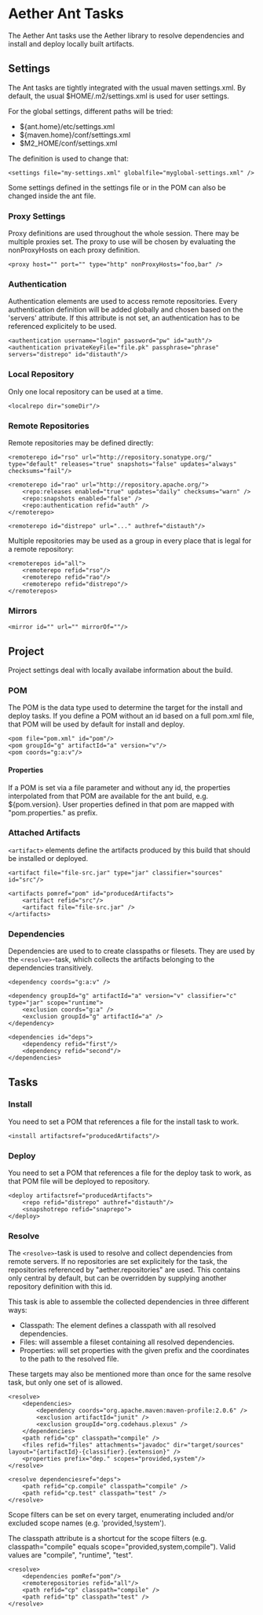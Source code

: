 # Aether Ant Tasks

The Aether Ant tasks use the Aether library to resolve dependencies and install and deploy locally built artifacts.

## Settings

The Ant tasks are tightly integrated with the usual maven settings.xml. By
default, the usual $HOME/.m2/settings.xml is used for user settings. 

For the global settings, different paths will be tried:

* ${ant.home}/etc/settings.xml
* ${maven.home}/conf/settings.xml
* $M2_HOME/conf/settings.xml

The <settings/> definition is used to change that:
    
    <settings file="my-settings.xml" globalfile="myglobal-settings.xml" />

Some settings defined in the settings file or in the POM can also be changed inside the ant file.

### Proxy Settings

Proxy definitions are used throughout the whole session. There may be multiple
proxies set. The proxy to use will be chosen by evaluating the nonProxyHosts on
each proxy definition.

    <proxy host="" port="" type="http" nonProxyHosts="foo,bar" />

### Authentication

Authentication elements are used to access remote repositories. Every
authentication definition will be added globally and chosen based on the
'servers' attribute. If this attribute is not set, an authentication has to be
referenced explicitely to be used.

    <authentication username="login" password="pw" id="auth"/>
    <authentication privateKeyFile="file.pk" passphrase="phrase" servers="distrepo" id="distauth"/>

### Local Repository

Only one local repository can be used at a time.

    <localrepo dir="someDir"/>

### Remote Repositories

Remote repositories may be defined directly:

    <remoterepo id="rso" url="http://repository.sonatype.org/" type="default" releases="true" snapshots="false" updates="always" checksums="fail"/>

    <remoterepo id="rao" url="http://repository.apache.org/">
        <repo:releases enabled="true" updates="daily" checksums="warn" />
        <repo:snapshots enabled="false" />
        <repo:authentication refid="auth" />
    </remoterepo>

    <remoterepo id="distrepo" url="..." authref="distauth"/>

Multiple repositories may be used as a group in every place that is legal for a
remote repository:

    <remoterepos id="all">
        <remoterepo refid="rso"/>
        <remoterepo refid="rao"/>
        <remoterepo refid="distrepo"/>
    </remoterepos>

### Mirrors

    <mirror id="" url="" mirrorOf=""/>

## Project

Project settings deal with locally availabe information about the build.

### POM

The POM is the data type used to determine the target for the install and
deploy tasks. If you define a POM without an id based on a full pom.xml file,
that POM will be used by default for install and deploy.

    <pom file="pom.xml" id="pom"/>
    <pom groupId="g" artifactId="a" version="v"/>
    <pom coords="g:a:v"/>

#### Properties

If a POM is set via a file parameter and without any id, the properties
interpolated from that POM are available for the ant build, e.g.
${pom.version}. User properties defined in that pom are mapped with
"pom.properties." as prefix.

### Attached Artifacts

`<artifact>` elements define the artifacts produced by this build that should be installed or deployed.

    <artifact file="file-src.jar" type="jar" classifier="sources" id="src"/>

    <artifacts pomref="pom" id="producedArtifacts">
        <artifact refid="src"/>
        <artifact file="file-src.jar" />
    </artifacts>

### Dependencies

Dependencies are used to to create classpaths or filesets. They are used by
the `<resolve>`-task, which collects the artifacts belonging to the dependencies
transitively.

    <dependency coords="g:a:v" />

    <dependency groupId="g" artifactId="a" version="v" classifier="c" type="jar" scope="runtime">
        <exclusion coords="g:a" />
        <exclusion groupId="g" artifactId="a" />
    </dependency>

    <dependencies id="deps">
        <dependency refid="first"/>
        <dependency refid="second"/>
    </dependencies>

## Tasks



### Install

You need to set a POM that references a file for the install task to work.

    <install artifactsref="producedArtifacts"/>

### Deploy

You need to set a POM that references a file for the deploy task to work, as that POM file will be deployed to repository.

    <deploy artifactsref="producedArtifacts">
        <repo refid="distrepo" authref="distauth"/>
        <snapshotrepo refid="snaprepo">
    </deploy>

### Resolve

The `<resolve>`-task is used to resolve and collect dependencies from remote
servers. If no repositories are set explicitely for the task, the repositories
referenced by "aether.repositories" are used. This contains only central by
default, but can be overridden by supplying another repository definition with
this id. 


This task is able to assemble the collected dependencies in three different ways:

* Classpath: The <path> element defines a classpath with all resolved dependencies.
* Files: <files> will assemble a fileset containing all resolved dependencies.
* Properties: <properties> will set properties with the given prefix and the coordinates to the path to the resolved file.

These targets may also be mentioned more than once for the same resolve task,
but only one set of <dependencies/> is allowed.

    <resolve>
        <dependencies>
            <dependency coords="org.apache.maven:maven-profile:2.0.6" />
            <exclusion artifactId="junit" />
            <exclusion groupId="org.codehaus.plexus" />
        </dependencies>
        <path refid="cp" classpath="compile" />
        <files refid="files" attachments="javadoc" dir="target/sources" layout="{artifactId}-{classifier}.{extension}" />
        <properties prefix="dep." scopes="provided,system"/>
    </resolve>

    <resolve dependenciesref="deps">
        <path refid="cp.compile" classpath="compile" />
        <path refid="cp.test" classpath="test" />
    </resolve>

Scope filters can be set on every target, enumerating included and/or excluded
scope names (e.g. 'provided,!system').

The classpath attribute is a shortcut for the scope filters (e.g.
classpath="compile" equals scope="provided,system,compile"). Valid values are
"compile", "runtime", "test".

    <resolve>
        <dependencies pomRef="pom"/>
        <remoterepositories refid="all"/>
        <path refid="cp" classpath="compile" />
        <path refid="tp" classpath="test" />
    </resolve>

